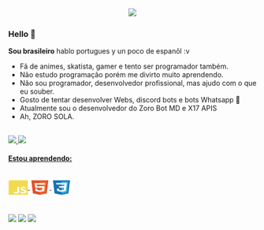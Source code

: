 #
  
<p align="center">
  <img src="https://images-wixmp-ed30a86b8c4ca887773594c2.wixmp.com/f/d75440a8-95c3-4862-a615-3fed363a52b7/d5rdd6v-368dbc48-9afc-475d-9c3b-70a44779374b.png?token=eyJ0eXAiOiJKV1QiLCJhbGciOiJIUzI1NiJ9.eyJzdWIiOiJ1cm46YXBwOjdlMGQxODg5ODIyNjQzNzNhNWYwZDQxNWVhMGQyNmUwIiwiaXNzIjoidXJuOmFwcDo3ZTBkMTg4OTgyMjY0MzczYTVmMGQ0MTVlYTBkMjZlMCIsIm9iaiI6W1t7InBhdGgiOiJcL2ZcL2Q3NTQ0MGE4LTk1YzMtNDg2Mi1hNjE1LTNmZWQzNjNhNTJiN1wvZDVyZGQ2di0zNjhkYmM0OC05YWZjLTQ3NWQtOWMzYi03MGE0NDc3OTM3NGIucG5nIn1dXSwiYXVkIjpbInVybjpzZXJ2aWNlOmZpbGUuZG93bmxvYWQiXX0.bGMCtE_CUmllIqKYZGyhMO3xfpC7FdJVFW0nHEBBUco" />
</p>

### Hello 👋

**Sou brasileiro** hablo portugues y un poco de espanõl :v

- Fã de animes, skatista, gamer e tento ser programador também.
- Não estudo programação porém me divirto muito aprendendo.
- Não sou programador, desenvolvedor profissional, mas ajudo com o que eu souber.
- Gosto de tentar desenvolver Webs, discord bots e bots Whatsapp 🤖
- Atualmente sou o desenvolvedor do Zoro Bot MD e X17 APIS
- Ah, ZORO SOLA.

##

 <div>
  <a href="https://github.com/souzx17">
  <img height="180em" src="https://github-readme-stats.vercel.app/api?username=souzx17&show_icons=true&theme=dark&include_all_commits=true&count_private=true"/>
  <img height="180em" src="https://github-readme-stats.vercel.app/api/top-langs/?username=souzx17&layout=compact&langs_count=7&theme=dark"/>
</div>
  
 
  
  #### Estou aprendendo:
  
<div style="display: inline_block"><br>
  <img align="center" alt="souzx17-Js" height="30" width="40" src="https://raw.githubusercontent.com/devicons/devicon/master/icons/javascript/javascript-plain.svg">
  <img align="center" alt="souzx17-HTML" height="30" width="40" src="https://raw.githubusercontent.com/devicons/devicon/master/icons/html5/html5-original.svg">
  <img align="center" alt="souzx17-CSS" height="30" width="40" src="https://raw.githubusercontent.com/devicons/devicon/master/icons/css3/css3-original.svg">
</div>
  
  #
  <div>
  <a href="https://www.youtube.com/" target="_blank"><img src="https://img.shields.io/badge/YouTube-FF0000?style=for-the-badge&logo=youtube&logoColor=white" target="_blank"></a>
  <a href="https://instagram.com/souzx17" target="_blank"><img src="https://img.shields.io/badge/-Instagram-%23E4405F?style=for-the-badge&logo=instagram&logoColor=white" target="_blank"></a>
 <a href="https://discord.gg" target="_blank"><img src="https://img.shields.io/badge/Discord-7289DA?style=for-the-badge&logo=discord&logoColor=white" target="_blank"></a>
  
  


